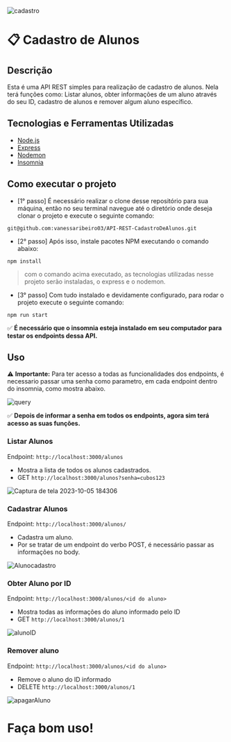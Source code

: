 ![cadastro](https://github.com/vanessaribeiro03/API-REST-CadastroDeAlunos/assets/125810343/4d159fef-51b6-4af6-b2d4-037698816e04)

# 📋 Cadastro de Alunos
## Descrição
Esta é uma API REST simples para realização de cadastro de alunos. Nela terá funções como: Listar alunos, obter informações de um aluno através do seu ID, cadastro de alunos e remover algum aluno específico.

## Tecnologias e Ferramentas Utilizadas
* [Node.js](https://nodejs.org/pt-br)
* [Express](https://expressjs.com/)
* [Nodemon](https://www.npmjs.com/package/nodemon)
* [Insomnia](https://insomnia.rest/download)

## Como executar o projeto
* [1° passo] É necessário realizar o clone desse repositório para sua máquina, então no seu terminal navegue até o diretório onde deseja clonar o projeto e execute o seguinte comando:
```
git@github.com:vanessaribeiro03/API-REST-CadastroDeAlunos.git
```
* [2° passo] Após isso, instale pacotes NPM executando o comando abaixo:
```
npm install
```
> com o comando acima executado, as tecnologias utilizadas nesse projeto serão instaladas, o express e o nodemon.
* [3° passo] Com tudo instalado e devidamente configurado, para rodar o projeto execute o seguinte comando:
```
npm run start
```
✅ **É necessário que o insomnia esteja instalado em seu computador para testar os endpoints dessa API.**
## Uso
⚠️ **Importante:** Para ter acesso a todas as funcionalidades dos endpoints, é necessario passar uma senha como parametro, em cada endpoint dentro do insomnia, como mostra abaixo.

![query](https://res.cloudinary.com/dnuhmdhlu/image/upload/v1697844119/Captura_de_tela_2023-10-05_185432_aa1ism.png)

✅ **Depois de informar a senha em todos os endpoints, agora sim terá acesso as suas funções.**
### Listar Alunos
Endpoint: `http://localhost:3000/alunos`

* Mostra a lista de todos os alunos cadastrados.
* GET `http://localhost:3000/alunos?senha=cubos123`

![Captura de tela 2023-10-05 184306](https://github.com/vanessaribeiro03/cdd4.0/assets/125810343/b17565d9-a57f-4438-a4b7-2d72166de685)

### Cadastrar Alunos
Endpoint: `http://localhost:3000/alunos/`

* Cadastra um aluno.
* Por se tratar de um endpoint do verbo POST, é necessário passar as informações no body.

![Alunocadastro](https://res.cloudinary.com/dnuhmdhlu/image/upload/v1697844562/cadastrar_ahaq4v.png)

### Obter Aluno por ID
Endpoint: `http://localhost:3000/alunos/<id do aluno>`

* Mostra todas as informações do aluno informado pelo ID
* GET `http://localhost:3000/alunos/1`

![alunoID](https://res.cloudinary.com/dnuhmdhlu/image/upload/v1697844621/obter_jn6ur3.png)

### Remover aluno
Endpoint: `http://localhost:3000/alunos/<id do aluno>`

* Remove o aluno do ID informado
* DELETE `http://localhost:3000/alunos/1`

![apagarAluno](https://res.cloudinary.com/dnuhmdhlu/image/upload/v1697844656/remover_klgvlk.png)

# Faça bom uso! 
